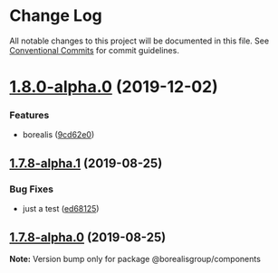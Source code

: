 # Change Log

All notable changes to this project will be documented in this file.
See [Conventional Commits](https://conventionalcommits.org) for commit guidelines.

# [1.8.0-alpha.0](https://github.com/borealisgroup/borealis/tree/master/packages/@borealisgroup/components/compare/@borealisgroup/components@1.7.8-alpha.1...@borealisgroup/components@1.8.0-alpha.0) (2019-12-02)


### Features

* borealis ([9cd62e0](https://github.com/borealisgroup/borealis/tree/master/packages/@borealisgroup/components/commit/9cd62e08da44be893507f69f85e3763609e2139f))





## [1.7.8-alpha.1](https://github.com/borealisgroup/borealis/tree/master/packages/@borealisgroup/components/compare/@borealisgroup/components@1.7.8-alpha.0...@borealisgroup/components@1.7.8-alpha.1) (2019-08-25)

### Bug Fixes

- just a test ([ed68125](https://github.com/borealisgroup/borealis/tree/master/packages/@borealisgroup/components/commit/ed68125))

## [1.7.8-alpha.0](https://github.com/borealisgroup/borealis/tree/master/packages/@borealisgroup/components/compare/@borealisgroup/components@1.7.7...@borealisgroup/components@1.7.8-alpha.0) (2019-08-25)

**Note:** Version bump only for package @borealisgroup/components
